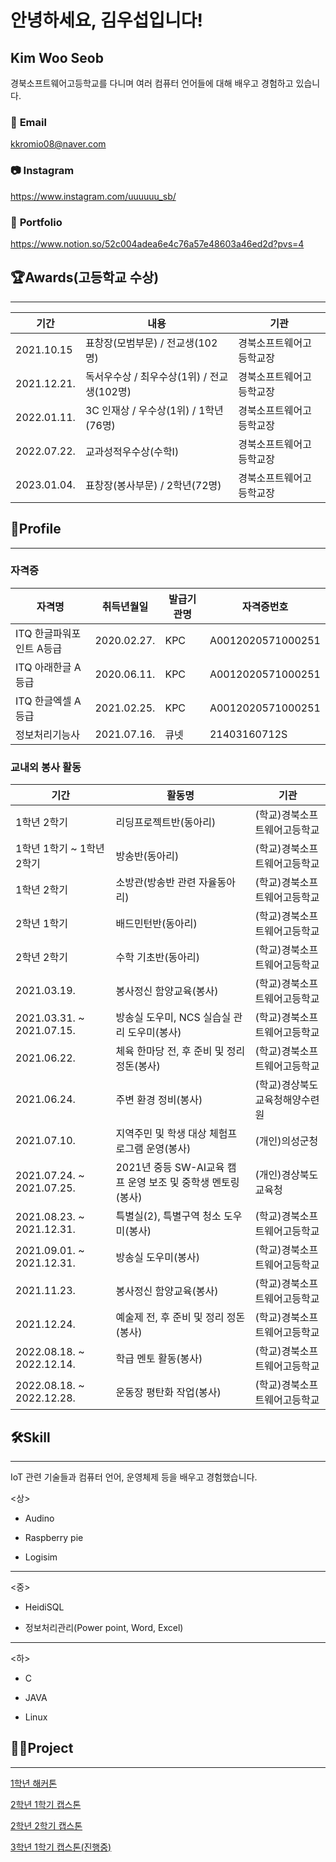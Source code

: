 # 안녕하세요, 김우섭입니다!

## Kim Woo Seob

경북소프트웨어고등학교를 다니며 여러 컴퓨터 언어들에 대해 배우고 경험하고 있습니다.

### 📧 **Email**

kkromio08@naver.com

### 📷 **Instagram**

https://www.instagram.com/uuuuuu_sb/

### 📜 **Portfolio**
https://www.notion.so/52c004adea6e4c76a57e48603a46ed2d?pvs=4

## 🏆Awards(고등학교 수상)

---

| 기간 | 내용 | 기관 |
| --- | --- | --- |
| 2021.10.15 | 표창장(모범부문) / 전교생(102명) | 경북소프트웨어고등학교장 |
| 2021.12.21. | 독서우수상 / 최우수상(1위) / 전교생(102명) | 경북소프트웨어고등학교장 |
| 2022.01.11. | 3C 인재상 / 우수상(1위) / 1학년(76명) | 경북소프트웨어고등학교장 |
| 2022.07.22. | 교과성적우수상(수학Ⅰ) | 경북소프트웨어고등학교장 |
| 2023.01.04. | 표창장(봉사부문) / 2학년(72명) | 경북소프트웨어고등학교장 |

## 🔎Profile

---


### 자격증


| 자격명 | 취득년월일 | 발급기관명 | 자격증번호 |
| --- | --- | --- | --- |
| ITQ 한글파워포인트 A등급 | 2020.02.27. | KPC | A0012020571000251 |
| ITQ 아래한글 A등급 | 2020.06.11. | KPC | A0012020571000251 |
| ITQ 한글엑셀 A등급 | 2021.02.25. | KPC | A0012020571000251 |
| 정보처리기능사 | 2021.07.16. | 큐넷 | 21403160712S |


### 교내외 봉사 활동


| 기간 | 활동명 | 기관 |
| --- | --- | --- |
| 1학년 2학기 | 리딩프로젝트반(동아리) | (학교)경북소프트웨어고등학교 |
| 1학년 1학기 ~ 1학년 2학기 | 방송반(동아리) | (학교)경북소프트웨어고등학교 |
| 1학년 2학기 | 소방관(방송반 관련 자율동아리) | (학교)경북소프트웨어고등학교 |
| 2학년 1학기 | 배드민턴반(동아리) | (학교)경북소프트웨어고등학교 |
| 2학년 2학기 | 수학 기초반(동아리) | (학교)경북소프트웨어고등학교 |
| 2021.03.19. | 봉사정신 함양교육(봉사) | (학교)경북소프트웨어고등학교 |
| 2021.03.31. ~ 2021.07.15. | 방송실 도우미, NCS 실습실 관리 도우미(봉사) | (학교)경북소프트웨어고등학교 |
| 2021.06.22. | 체육 한마당 전, 후 준비 및 정리 정돈(봉사) | (학교)경북소프트웨어고등학교 |
| 2021.06.24. | 주변 환경 정비(봉사) | (학교)경상북도교육청해양수련원 |
| 2021.07.10. | 지역주민 및 학생 대상 체험프로그램 운영(봉사) | (개인)의성군청 |
| 2021.07.24. ~ 2021.07.25. | 2021년 중등 SW-AI교육 캠프 운영 보조 및 중학생 멘토링(봉사) | (개인)경상북도교육청 |
| 2021.08.23. ~ 2021.12.31. | 특별실(2), 특별구역 청소 도우미(봉사) | (학교)경북소프트웨어고등학교 |
| 2021.09.01. ~ 2021.12.31. | 방송실 도우미(봉사) | (학교)경북소프트웨어고등학교 |
| 2021.11.23. | 봉사정신 함양교육(봉사) | (학교)경북소프트웨어고등학교 |
| 2021.12.24. | 예술제 전, 후 준비 및 정리 정돈(봉사) | (학교)경북소프트웨어고등학교 |
| 2022.08.18. ~ 2022.12.14. | 학급 멘토 활동(봉사) | (학교)경북소프트웨어고등학교 |
| 2022.08.18. ~ 2022.12.28. | 운동장 평탄화 작업(봉사) | (학교)경북소프트웨어고등학교 |




## 🛠Skill

---

IoT 관련 기술들과 컴퓨터 언어, 운영체제 등을 배우고 경험했습니다.

<상>
- Audino

- Raspberry pie

- Logisim
---
<중>
- HeidiSQL

- 정보처리관리(Power point, Word, Excel)
---
<하>
- C
        
- JAVA
  
- Linux
    
    

## 👨‍🏫Project

---

[1학년 해커톤](https://www.notion.so/1-203d2103802d4435aa383457b726282d)

[2학년 1학기 캡스톤](https://www.notion.so/2-1-40a2801035b3425c829b517925e8c539)

[2학년 2학기 캡스톤](https://www.notion.so/2-2-a0979b9e447f45ef8a2e05e137b180be)

[3학년 1학기 캡스톤(진행중)](https://www.notion.so/3-1-c743a0724f1b487aba3c8c231062066c)
